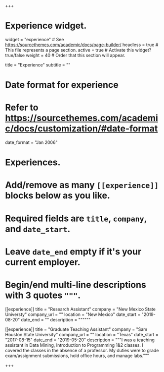 +++
# Experience widget.
widget = "experience"  # See https://sourcethemes.com/academic/docs/page-builder/
headless = true  # This file represents a page section.
active = true  # Activate this widget? true/false
weight = 40  # Order that this section will appear.

title = "Experience"
subtitle = ""

# Date format for experience
#   Refer to https://sourcethemes.com/academic/docs/customization/#date-format
date_format = "Jan 2006"

# Experiences.
#   Add/remove as many `[[experience]]` blocks below as you like.
#   Required fields are `title`, `company`, and `date_start`.
#   Leave `date_end` empty if it's your current employer.
#   Begin/end multi-line descriptions with 3 quotes `"""`.
[[experience]]
  title = "Research Assistant"
  company = "New Mexico State Universty"
  company_url = ""
  location = "New Mexico"
  date_start = "2019-08-20"
  date_end = ""
  description = """"""

[[experience]]
  title = "Graduate Teaching Assistant"
  company = "Sam Houston State University"
  company_url = ""
  location = "Texas"
  date_start = "2017-08-15"
  date_end = "2019-05-20"
  description = """I was a teaching assistant in Data Mining, Introduction to Programming 1&2 classes.
I covered the classes in the absence of a professor.
My duties were to grade exam/assignment submissions, hold office hours, and manage labs."""

+++
